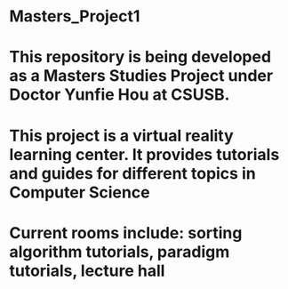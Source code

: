# Masters_Project1
# This repository is being developed as a Masters Studies Project under Doctor Yunfie Hou at CSUSB.
#
# This project is a virtual reality learning center.  It provides tutorials and guides for different topics in Computer Science
#
# Current rooms include: sorting algorithm tutorials, paradigm tutorials, lecture hall
